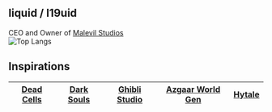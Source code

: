 ## liquid / l19uid
CEO and Owner of [Malevil Studios](https://www.malevil-studios.com) <br>
![Top Langs](https://github-readme-stats.vercel.app/api/top-langs/?username=l19uid&layout=compact&theme=transparent&hide=ShaderLab)
## Inspirations
| [Dead Cells](https://dead-cells.com) | [Dark Souls](https://en.bandainamcoent.eu) | [Ghibli Studio](https://ghiblicollection.com) | [Azgaar World Gen](https://azgaar.github.io/Fantasy-Map-Generator/) | [Hytale](https://hytale.com) |
|--------------------------------------|--------------------------------------------|----------------------------------------------|---------------------------------------------------------------------|-----------------------------|
